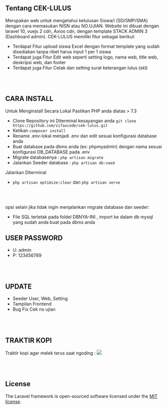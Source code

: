 



## Tentang CEK-LULUS

Merupakan web untuk mengetahui kelulusan Siswa/i (SD/SMP/SMA) dengan cara memasukan NISN atau NO.UJIAN. Website ini dibuat dengan laravel 10, vuejs 2 cdn, Axios cdn, dengan template STACK ADMIN 3 (Dashboard admin). CEK-LULUS memiliki fitur sebagai berikut:

-   Terdapat Fitur upload siswa Excel dengan format template yang sudah disediakan tanpa ribet harus input 1 per 1 siswa
-   Terdapat juga Fitur Edit web seperti setting logo, nama web, title web, deskripsi web, dan footer
-   Terdapat juga Fitur Cetak dan setting surat keterangan lulus (skl)

<br>
<br>

## CARA INSTALL

Untuk Menginstall Secara Lokal Pastikan PHP anda diatas > 7.3

-   Clone Repository ini Diterminal kesayangan anda `git clone https://github.com/zifaucode/cek-lulus.git`
-   Ketikan `composer install`
-   Rename .env-lokal menjadi .env dan edit sesuai konfigurasi database anda
-   Buat database pada dbms anda (ex: phpmyadmin) dengan nama sesuai konfigurasi DB_DATABASE pada .env
-   Migrate databasenya : `php artisan migrate`
-   Jalankan Seeder database : `php artisan db:seed`

Jalankan Diterminal

-   `php artisan optimize:clear` dan `php artisan serve`

<br>
<br>

opsi selain jika tidak ingin menjalankan migrate database dan seeder:

-   File SQL terletak pada foldel DBNYA-INI , import ke dalam db mysql yang sudah anda buat pada dbms anda


## USER PASSWORD

-    U: admin
-    P: 123456789

<br>
<br>

## UPDATE

-   Seeder User, Web, Setting
-   Tampilan Frontend
-   Bug Fix Cek no ujian

<br>
<br>

## TRAKTIR KOPI

Traktir kopi agar melek terus saat ngoding : <a href="https://trakteer.id/zifau"><img src="https://img.shields.io/static/v1?label=Trakteer&message=zifaucode&color=C02433"></a>

<br>
<br>

## License

The Laravel framework is open-sourced software licensed under the [MIT license](https://opensource.org/licenses/MIT).
